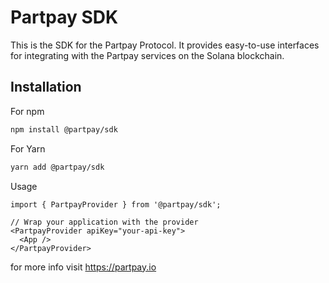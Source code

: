 # Partpay SDK

This is the SDK for the Partpay Protocol. It provides easy-to-use interfaces for integrating with the Partpay services on the Solana blockchain.

## Installation
For npm
```bash
npm install @partpay/sdk
```

For Yarn
```bash
yarn add @partpay/sdk
```

Usage
```
import { PartpayProvider } from '@partpay/sdk';

// Wrap your application with the provider
<PartpayProvider apiKey="your-api-key">
  <App />
</PartpayProvider>
```

for more info visit https://partpay.io

